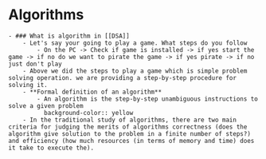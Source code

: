 # Algorithms
	- ### What is algorithm in [[DSA]]
		- Let's say your going to play a game. What steps do you follow
			- On the PC -> Check if game is installed -> if yes start the game -> if no do we want to pirate the game -> if yes pirate -> if no just don't play
		- Above we did the steps to play a game which is simple problem solving operation. we are providing a step-by-step procedure for solving it.
		- **Formal definition of an algorithm**
			- An algorithm is the step-by-step unambiguous instructions to solve a given problem
			  background-color:: yellow
		- In the traditional study of algorithms, there are two main criteria for judging the merits of algorithms correctness (does the algorithm give solution to the problem in a finite number of steps?) and efficiency (how much resources (in terms of memory and time) does it take to execute the).